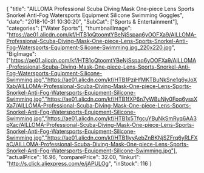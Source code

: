 {
	"title": "AILLOMA Professional Scuba Diving Mask One-piece Lens Sports Snorkel Anti-Fog Watersports Equipment Silicone Swimming Goggles",
	"date": "2018-10-31 10:30:20",
	"SubCat": ["Sports & Entertainment"],
	"categories": ["Water Sports"],
	"thumbnailImage": "https://ae01.alicdn.com/kf/HTB1oQtoomtYBeNjSspaq6yOOFXa9/AILLOMA-Professional-Scuba-Diving-Mask-One-piece-Lens-Sports-Snorkel-Anti-Fog-Watersports-Equipment-Silicone-Swimming.jpg_220x220.jpg",
	"BigImage": ["https://ae01.alicdn.com/kf/HTB1oQtoomtYBeNjSspaq6yOOFXa9/AILLOMA-Professional-Scuba-Diving-Mask-One-piece-Lens-Sports-Snorkel-Anti-Fog-Watersports-Equipment-Silicone-Swimming.jpg","https://ae01.alicdn.com/kf/HTB1PziHfMKTBuNkSne1q6yJoXXab/AILLOMA-Professional-Scuba-Diving-Mask-One-piece-Lens-Sports-Snorkel-Anti-Fog-Watersports-Equipment-Silicone-Swimming.jpg","https://ae01.alicdn.com/kf/HTB1fXP6n7yWBuNjy0Fpq6yssXXa7/AILLOMA-Professional-Scuba-Diving-Mask-One-piece-Lens-Sports-Snorkel-Anti-Fog-Watersports-Equipment-Silicone-Swimming.jpg","https://ae01.alicdn.com/kf/HTB1x5TfgcuYBuNkSmRyq6AA3pXac/AILLOMA-Professional-Scuba-Diving-Mask-One-piece-Lens-Sports-Snorkel-Anti-Fog-Watersports-Equipment-Silicone-Swimming.jpg","https://ae01.alicdn.com/kf/HTB1lyyAebZnBKNjSZFrq6yRLFXaC/AILLOMA-Professional-Scuba-Diving-Mask-One-piece-Lens-Sports-Snorkel-Anti-Fog-Watersports-Equipment-Silicone-Swimming.jpg"],
	"actualPrice": 16.96,
	"comparePrice": 32.00,
	"linkurl": "http://s.click.aliexpress.com/e/jAPULOg",
	"inStock": 116
}

